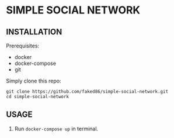 # SIMPLE SOCIAL NETWORK

## INSTALLATION

Prerequisites:
- docker
- docker-compose
- git

Simply clone this repo:

```
git clone https://github.com/faked86/simple-social-network.git
cd simple-social-network
```

## USAGE

1. Run `docker-compose up` in terminal.
